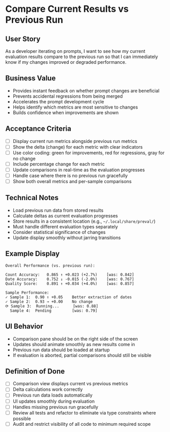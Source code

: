 # Compare Current Results vs Previous Run

## User Story
As a developer iterating on prompts, I want to see how my current evaluation results compare to the previous run so that I can immediately know if my changes improved or degraded performance.

## Business Value
- Provides instant feedback on whether prompt changes are beneficial
- Prevents accidental regressions from being merged
- Accelerates the prompt development cycle
- Helps identify which metrics are most sensitive to changes
- Builds confidence when improvements are shown

## Acceptance Criteria
- [ ] Display current run metrics alongside previous run metrics
- [ ] Show the delta (change) for each metric with clear indicators
- [ ] Use color coding: green for improvements, red for regressions, gray for no change
- [ ] Include percentage change for each metric
- [ ] Update comparisons in real-time as the evaluation progresses
- [ ] Handle case where there is no previous run gracefully
- [ ] Show both overall metrics and per-sample comparisons

## Technical Notes
- Load previous run data from stored results
- Calculate deltas as current evaluation progresses
- Store results in a consistent location (e.g., `~/.local/share/preval/`)
- Must handle different evaluation types separately
- Consider statistical significance of changes
- Update display smoothly without jarring transitions

## Example Display
```
Overall Performance (vs. previous run):

Count Accuracy:   0.865 ↑ +0.023 (+2.7%)    [was: 0.842]
Date Accuracy:    0.752 ↓ -0.015 (-2.0%)    [was: 0.767]  
Quality Score:    0.891 ↑ +0.034 (+4.0%)    [was: 0.857]

Sample Performance:
✓ Sample 1:  0.90 ↑ +0.05    Better extraction of dates
✓ Sample 2:  0.93 → +0.00    No change
⟳ Sample 3:  Running...      [was: 0.88]
  Sample 4:  Pending         [was: 0.79]
```

## UI Behavior
- Comparison pane should be on the right side of the screen
- Updates should animate smoothly as new results come in
- Previous run data should be loaded at startup
- If evaluation is aborted, partial comparisons should still be visible

## Definition of Done
- [ ] Comparison view displays current vs previous metrics
- [ ] Delta calculations work correctly
- [ ] Previous run data loads automatically
- [ ] UI updates smoothly during evaluation
- [ ] Handles missing previous run gracefully
- [ ] Review all tests and refactor to eliminate via type constraints where possible
- [ ] Audit and restrict visibility of all code to minimum required scope